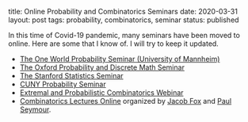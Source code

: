 title: Online Probability and Combinatorics Seminars
date: 2020-03-31
layout: post
tags: probability, combinatorics, seminar
status: published

In this time of Covid-19 pandemic, many seminars have been moved to online. Here are some that I
know of. I will try to keep it updated.

* [The One World Probability Seminar (University of Mannheim)](https://www.wim.uni-mannheim.de/doering/one-world/)
* [The Oxford Probability and Discrete Math Seminar](http://people.maths.ox.ac.uk/scott/dmp.htm)
* [The Stanford Statistics Seminar](https://statistics.stanford.edu/events/probability-seminar)
* [CUNY Probability Seminar](https://probability.commons.gc.cuny.edu/)
* [Extremal and Probabilistic Combinatorics Webinar](https://sites.google.com/view/epcwebinar/)
* [Combinatorics Lectures Online](https://web.math.princeton.edu/~pds/onlinetalks/talks.html)
  organized by [Jacob Fox](https://stanford.edu/~jacobfox/) and [Paul Seymour](https://web.math.princeton.edu/~pds/).
